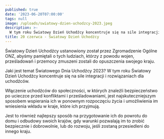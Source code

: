 ```yaml
---
published: true
date: '2023-06-20T07:00:00'
tags: null
image: /uploads/swiatowy-dzien-uchodzcy-2023.jpeg
description: >-
  W tym roku Światowy Dzień Uchodźcy koncentruje się na sile integracji i rozwiązaniach dla uchodźców.
title: 20 czerwca - Światowy Dzień Uchodźcy
---
```


Światowy Dzień Uchodźcy ustanowiony został przez Zgromadzenie Ogólne ONZ, abyśmy pamiętali o tych ludziach, którzy z powodu wojen, prześladowań i przemocy zmuszeni zostali do opuszczenia swojego kraju.

Jaki jest temat Światowego Dnia Uchodźcy 2023?
W tym roku Światowy Dzień Uchodźcy koncentruje się na sile integracji i rozwiązaniach dla uchodźców.

Włączenie uchodźców do społeczności, w których znaleźli bezpieczeństwo po ucieczce przed konfliktami i prześladowaniami, jest najskuteczniejszym sposobem wspierania ich w ponownym rozpoczęciu życia i umożliwienia im wniesienia wkładu w kraje, które ich przyjmują.

Jest to również najlepszy sposób na przygotowanie ich do powrotu do domu i odbudowy swoich krajów, gdy warunki pozwalają im to zrobić bezpiecznie i dobrowolnie, lub do rozwoju, jeśli zostaną przesiedleni do innego kraju.

